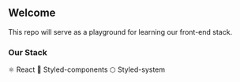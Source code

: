 ## Welcome

This repo will serve as a playground for learning our front-end stack.


### Our Stack
⚛️ React
💅 Styled-components
⬡ Styled-system
